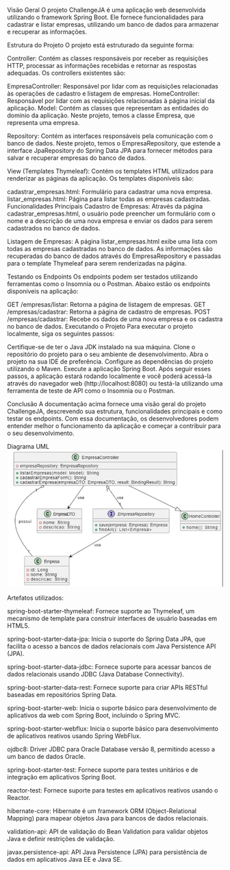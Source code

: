 Visão Geral
O projeto ChallengeJA é uma aplicação web desenvolvida utilizando o framework Spring Boot. Ele fornece funcionalidades para cadastrar e listar empresas, utilizando um banco de dados para armazenar e recuperar as informações.

Estrutura do Projeto
O projeto está estruturado da seguinte forma:

Controller: Contém as classes responsáveis por receber as requisições HTTP, processar as informações recebidas e retornar as respostas adequadas. Os controllers existentes são:

EmpresaController: Responsável por lidar com as requisições relacionadas às operações de cadastro e listagem de empresas.
HomeController: Responsável por lidar com as requisições relacionadas à página inicial da aplicação.
Model: Contém as classes que representam as entidades do domínio da aplicação. Neste projeto, temos a classe Empresa, que representa uma empresa.

Repository: Contém as interfaces responsáveis pela comunicação com o banco de dados. Neste projeto, temos o EmpresaRepository, que estende a interface JpaRepository do Spring Data JPA para fornecer métodos para salvar e recuperar empresas do banco de dados.

View (Templates Thymeleaf): Contém os templates HTML utilizados para renderizar as páginas da aplicação. Os templates disponíveis são:

cadastrar_empresas.html: Formulário para cadastrar uma nova empresa.
listar_empresas.html: Página para listar todas as empresas cadastradas.
Funcionalidades Principais
Cadastro de Empresas: Através da página cadastrar_empresas.html, o usuário pode preencher um formulário com o nome e a descrição de uma nova empresa e enviar os dados para serem cadastrados no banco de dados.

Listagem de Empresas: A página listar_empresas.html exibe uma lista com todas as empresas cadastradas no banco de dados. As informações são recuperadas do banco de dados através do EmpresaRepository e passadas para o template Thymeleaf para serem renderizadas na página.

Testando os Endpoints
Os endpoints podem ser testados utilizando ferramentas como o Insomnia ou o Postman. Abaixo estão os endpoints disponíveis na aplicação:

GET /empresas/listar: Retorna a página de listagem de empresas.
GET /empresas/cadastrar: Retorna a página de cadastro de empresas.
POST /empresas/cadastrar: Recebe os dados de uma nova empresa e os cadastra no banco de dados.
Executando o Projeto
Para executar o projeto localmente, siga os seguintes passos:

Certifique-se de ter o Java JDK instalado na sua máquina.
Clone o repositório do projeto para o seu ambiente de desenvolvimento.
Abra o projeto na sua IDE de preferência.
Configure as dependências do projeto utilizando o Maven.
Execute a aplicação Spring Boot.
Após seguir esses passos, a aplicação estará rodando localmente e você poderá acessá-la através do navegador web (http://localhost:8080) ou testá-la utilizando uma ferramenta de teste de API como o Insomnia ou o Postman.


Conclusão
A documentação acima fornece uma visão geral do projeto ChallengeJA, descrevendo sua estrutura, funcionalidades principais e como testar os endpoints. Com essa documentação, os desenvolvedores podem entender melhor o funcionamento da aplicação e começar a contribuir para o seu desenvolvimento.

Diagrama UML
![Diagrama UML](https://github.com/MuriloNogr/Sprint1-JA-Plusoft/blob/main/Sprint1UML.jpg)

Artefatos utilizados: 

spring-boot-starter-thymeleaf: Fornece suporte ao Thymeleaf, um mecanismo de template para construir interfaces de usuário baseadas em HTML5.

spring-boot-starter-data-jpa: Inicia o suporte do Spring Data JPA, que facilita o acesso a bancos de dados relacionais com Java Persistence API (JPA).

spring-boot-starter-data-jdbc: Fornece suporte para acessar bancos de dados relacionais usando JDBC (Java Database Connectivity).

spring-boot-starter-data-rest: Fornece suporte para criar APIs RESTful baseadas em repositórios Spring Data.

spring-boot-starter-web: Inicia o suporte básico para desenvolvimento de aplicativos da web com Spring Boot, incluindo o Spring MVC.

spring-boot-starter-webflux: Inicia o suporte básico para desenvolvimento de aplicativos reativos usando Spring WebFlux.

ojdbc8: Driver JDBC para Oracle Database versão 8, permitindo acesso a um banco de dados Oracle.

spring-boot-starter-test: Fornece suporte para testes unitários e de integração em aplicativos Spring Boot.

reactor-test: Fornece suporte para testes em aplicativos reativos usando o Reactor.

hibernate-core: Hibernate é um framework ORM (Object-Relational Mapping) para mapear objetos Java para bancos de dados relacionais.

validation-api: API de validação do Bean Validation para validar objetos Java e definir restrições de validação.

javax.persistence-api: API Java Persistence (JPA) para persistência de dados em aplicativos Java EE e Java SE.
